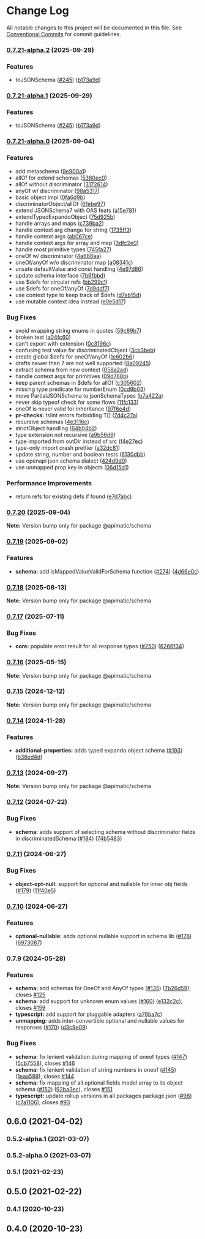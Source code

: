 # Change Log

All notable changes to this project will be documented in this file.
See [Conventional Commits](https://conventionalcommits.org) for commit guidelines.

### [0.7.21-alpha.2](https://github.com/apimatic/apimatic-js-runtime/compare/@apimatic/schema@0.7.20...@apimatic/schema@0.7.21-alpha.2) (2025-09-29)

### Features

- toJSONSchema ([#245](https://github.com/apimatic/apimatic-js-runtime/issues/245)) ([b173a9d](https://github.com/apimatic/apimatic-js-runtime/commit/b173a9d71ac931daaeee170867ae19a4edb16b90))

### [0.7.21-alpha.1](https://github.com/apimatic/apimatic-js-runtime/compare/@apimatic/schema@0.7.20...@apimatic/schema@0.7.21-alpha.1) (2025-09-29)

### Features

- toJSONSchema ([#245](https://github.com/apimatic/apimatic-js-runtime/issues/245)) ([b173a9d](https://github.com/apimatic/apimatic-js-runtime/commit/b173a9d71ac931daaeee170867ae19a4edb16b90))

### [0.7.21-alpha.0](https://github.com/apimatic/apimatic-js-runtime/compare/@apimatic/schema@0.7.20...@apimatic/schema@0.7.21-alpha.0) (2025-09-04)

### Features

- add metaschema ([9e900a1](https://github.com/apimatic/apimatic-js-runtime/commit/9e900a120bdabcea3fbd9dfad5f6c4fbed6bc53b))
- allOf for extend schemas ([5380ec0](https://github.com/apimatic/apimatic-js-runtime/commit/5380ec0ea8ec4459eb2aa4e60f30c21175cf10e8))
- allOf without discriminator ([3172614](https://github.com/apimatic/apimatic-js-runtime/commit/31726143ab46b7532144306a68d0d1046c311362))
- anyOf w/ discriminator ([98a5317](https://github.com/apimatic/apimatic-js-runtime/commit/98a5317af48a85de6ac2e5e74b93c9e02101e5fa))
- basic object impl ([0fa6d9b](https://github.com/apimatic/apimatic-js-runtime/commit/0fa6d9b7d734e220e326c25118afdc66239ce982))
- discriminatorObject/allOf ([61ebe97](https://github.com/apimatic/apimatic-js-runtime/commit/61ebe97abfceb27b900c845ca02e03792ce94b3c))
- extend JSONSchema7 with OAS feats ([a15e781](https://github.com/apimatic/apimatic-js-runtime/commit/a15e781b1e6a4d676a8afbcd647874f8c1565845))
- extendTypedExpandoObject ([75d925b](https://github.com/apimatic/apimatic-js-runtime/commit/75d925b6610f286701a5b8675f00c98bc5a2818a))
- handle arrays and maps ([c739ba2](https://github.com/apimatic/apimatic-js-runtime/commit/c739ba269b2a76bd92b0d417cd9038f7d4cb54a2))
- handle context arg change for string ([1735ff3](https://github.com/apimatic/apimatic-js-runtime/commit/1735ff3158ee605d6dcb7759f13be6a4de95cb7c))
- handle context args ([ab067ce](https://github.com/apimatic/apimatic-js-runtime/commit/ab067cee7a439af3005f9f13e108a62f96a0a729))
- handle context args for array and map ([3dfc2e0](https://github.com/apimatic/apimatic-js-runtime/commit/3dfc2e0d3a86a29496e1e3f3f40662e2d6c59a5d))
- handle most primitive types ([745fa27](https://github.com/apimatic/apimatic-js-runtime/commit/745fa279520e4122441702ba50abd42824032d23))
- oneOf w/ discriminator ([4a688aa](https://github.com/apimatic/apimatic-js-runtime/commit/4a688aaf7734376256e5f9824d447f5fa35f293c))
- oneOf/anyOf w/o discriminator map ([a08341c](https://github.com/apimatic/apimatic-js-runtime/commit/a08341cf0d5ee900bc15b377bf9d4bd916e398ac))
- unsafe defaultValue and const handling ([4e97d86](https://github.com/apimatic/apimatic-js-runtime/commit/4e97d864de07a1fa48911faf921dd7ed273c5a62))
- update schema interface ([7b6fbbd](https://github.com/apimatic/apimatic-js-runtime/commit/7b6fbbd2c47aa2979620c66ec91135d60270dbd6))
- use $defs for circular refs ([bb299c1](https://github.com/apimatic/apimatic-js-runtime/commit/bb299c192106c3d7b7739735bedf7af6e00d8c13))
- use $defs for oneOf/anyOf ([7d9ddf7](https://github.com/apimatic/apimatic-js-runtime/commit/7d9ddf7fc1d18f80b1df6bd7bf697d33b127995b))
- use context type to keep track of $defs ([d7ab15d](https://github.com/apimatic/apimatic-js-runtime/commit/d7ab15d4267f2b83cfdbdd656379490e70008d68))
- use mutable context idea instead ([e0e5d17](https://github.com/apimatic/apimatic-js-runtime/commit/e0e5d171e754f36f9743b5a630921fa32fcd3e20))

### Bug Fixes

- avoid wrapping string enums in quotes ([59c89b7](https://github.com/apimatic/apimatic-js-runtime/commit/59c89b78a85970d7860c1abf11cfd9cee8681785))
- broken test ([a04fc60](https://github.com/apimatic/apimatic-js-runtime/commit/a04fc60db8808fb8498da8480eb45a960d72594a))
- can't export with extension ([0c3196c](https://github.com/apimatic/apimatic-js-runtime/commit/0c3196c14b4fa651632ad83333d4a32f5d94d1a5))
- confusing test value for discriminatedObject ([3cb3beb](https://github.com/apimatic/apimatic-js-runtime/commit/3cb3bebe0c8502be2094c9f5d362d0288a329be7))
- create global $defs for oneOf/anyOf ([1c602b6](https://github.com/apimatic/apimatic-js-runtime/commit/1c602b629275d3ae287459f64fe0b69f9f904c9c))
- drafts newer than 7 are not well supported ([8a09245](https://github.com/apimatic/apimatic-js-runtime/commit/8a0924556f18123a99bff2228df31d77d296dc78))
- extract schema from new context ([058a2ad](https://github.com/apimatic/apimatic-js-runtime/commit/058a2ad0a9e5643e5e0132741d4f84337ed5c494))
- handle context args for primitives ([09d768b](https://github.com/apimatic/apimatic-js-runtime/commit/09d768b012ed524031337e0c24f54e4a8c47b05d))
- keep parent schemas in $defs for allOf ([c305602](https://github.com/apimatic/apimatic-js-runtime/commit/c305602989712ef8d6717d204e9dad44cd16db9b))
- missing type predicate for numberEnum ([0cd9b03](https://github.com/apimatic/apimatic-js-runtime/commit/0cd9b035fa62eee430082e776b208a41e64708f0))
- move PartialJSONSchema to jsonSchemaTypes ([b7a422a](https://github.com/apimatic/apimatic-js-runtime/commit/b7a422ad60e783b08beb47bc73440c92b52d8c5d))
- never skip typeof check for some flows ([11fc133](https://github.com/apimatic/apimatic-js-runtime/commit/11fc13388f96c6d01711c19498a8817b3c81639f))
- oneOf is never valid for inheritance ([97f6e4d](https://github.com/apimatic/apimatic-js-runtime/commit/97f6e4d4cfc7b93403a691ff1f499f4fa5f3ea93))
- **pr-checks:** tslint errors forbidding T[] ([7d4c27a](https://github.com/apimatic/apimatic-js-runtime/commit/7d4c27ab825b5400218d2de92fe5cc007481eebf))
- recursive schemas ([4e3116c](https://github.com/apimatic/apimatic-js-runtime/commit/4e3116cb6a55333cadb58a71327bc0e0bc6b9b6f))
- strictObject handling ([64b04b2](https://github.com/apimatic/apimatic-js-runtime/commit/64b04b2209afc79109f230dfc4cfa071d0a55d55))
- type extension not recursive ([a9b56d9](https://github.com/apimatic/apimatic-js-runtime/commit/a9b56d99740f11006cc08d0eb2930df538451fd7))
- type imported from outDir instead of src ([f4e27ec](https://github.com/apimatic/apimatic-js-runtime/commit/f4e27ec6baf39145f17eedadf5b5f477b4eb113a))
- type-only import crash prettier ([a32dc81](https://github.com/apimatic/apimatic-js-runtime/commit/a32dc812bf83565b56b1c30d573a02ba07508a62))
- update string, number and boolean tests ([6130dbb](https://github.com/apimatic/apimatic-js-runtime/commit/6130dbbf929a7844224f2a0a70d7ebd5cc5a5ce5))
- use openapi json schema dialect ([424d9d0](https://github.com/apimatic/apimatic-js-runtime/commit/424d9d027349544d7f623d22ef7222b68b6d11f7))
- use unmapped prop key in objects ([06d15d1](https://github.com/apimatic/apimatic-js-runtime/commit/06d15d105061578113c310e809f6cf5315d2234b))

### Performance Improvements

- return refs for existing defs if found ([e7d7abc](https://github.com/apimatic/apimatic-js-runtime/commit/e7d7abc8799cadbeeb86383b75c7cf64c6284226))

### [0.7.20](https://github.com/apimatic/apimatic-js-runtime/compare/@apimatic/schema@0.7.19...@apimatic/schema@0.7.20) (2025-09-04)

**Note:** Version bump only for package @apimatic/schema

### [0.7.19](https://github.com/apimatic/apimatic-js-runtime/compare/@apimatic/schema@0.7.18...@apimatic/schema@0.7.19) (2025-09-02)

### Features

- **schema:** add isMappedValueValidForSchema function ([#274](https://github.com/apimatic/apimatic-js-runtime/issues/274)) ([4d66e0c](https://github.com/apimatic/apimatic-js-runtime/commit/4d66e0c615a6e766980c285d949f403221c2128e))

### [0.7.18](https://github.com/apimatic/apimatic-js-runtime/compare/@apimatic/schema@0.7.17...@apimatic/schema@0.7.18) (2025-08-13)

**Note:** Version bump only for package @apimatic/schema

### [0.7.17](https://github.com/apimatic/apimatic-js-runtime/compare/@apimatic/schema@0.7.16...@apimatic/schema@0.7.17) (2025-07-11)

### Bug Fixes

- **core:** populate error.result for all response types ([#250](https://github.com/apimatic/apimatic-js-runtime/issues/250)) ([6266f34](https://github.com/apimatic/apimatic-js-runtime/commit/6266f34bfb4cbfae2ade0958923aa55c0a81826b))

### [0.7.16](https://github.com/apimatic/apimatic-js-runtime/compare/@apimatic/schema@0.7.15...@apimatic/schema@0.7.16) (2025-05-15)

**Note:** Version bump only for package @apimatic/schema

### [0.7.15](https://github.com/apimatic/apimatic-js-runtime/compare/@apimatic/schema@0.7.14...@apimatic/schema@0.7.15) (2024-12-12)

**Note:** Version bump only for package @apimatic/schema

### [0.7.14](https://github.com/apimatic/apimatic-js-runtime/compare/@apimatic/schema@0.7.13...@apimatic/schema@0.7.14) (2024-11-28)

### Features

- **additional-properties:** adds typed expando object schema ([#193](https://github.com/apimatic/apimatic-js-runtime/issues/193)) ([b36ed4d](https://github.com/apimatic/apimatic-js-runtime/commit/b36ed4dd088341e6f69ced399f7d0b83a12c96ef))

### [0.7.13](https://github.com/apimatic/apimatic-js-runtime/compare/@apimatic/schema@0.7.12...@apimatic/schema@0.7.13) (2024-09-27)

**Note:** Version bump only for package @apimatic/schema

### [0.7.12](https://github.com/apimatic/apimatic-js-runtime/compare/@apimatic/schema@0.7.11...@apimatic/schema@0.7.12) (2024-07-22)

### Bug Fixes

- **schema:** adds support of selecting schema without discriminator fields in discriminatedSchema ([#184](https://github.com/apimatic/apimatic-js-runtime/issues/184)) ([74b5483](https://github.com/apimatic/apimatic-js-runtime/commit/74b54837f267cf8063ef6765402972c4a1fd7ba3))

### [0.7.11](https://github.com/apimatic/apimatic-js-runtime/compare/@apimatic/schema@0.7.10...@apimatic/schema@0.7.11) (2024-06-27)

### Bug Fixes

- **object-opt-null:** support for optional and nullable for inner obj fields ([#179](https://github.com/apimatic/apimatic-js-runtime/issues/179)) ([11f40e5](https://github.com/apimatic/apimatic-js-runtime/commit/11f40e5f707499fcec5da7e8733240139d1432c5))

### [0.7.10](https://github.com/apimatic/apimatic-js-runtime/compare/@apimatic/schema@0.7.9...@apimatic/schema@0.7.10) (2024-06-27)

### Features

- **optional-nullable:** adds optional nullable support in schema lib ([#178](https://github.com/apimatic/apimatic-js-runtime/issues/178)) ([6973087](https://github.com/apimatic/apimatic-js-runtime/commit/69730870f2998bc30330a957ace47aff857c09c4))

### 0.7.9 (2024-05-28)

### Features

- **schema:** add schemas for OneOf and AnyOf types ([#135](https://github.com/apimatic/apimatic-js-runtime/issues/135)) ([7b26d59](https://github.com/apimatic/apimatic-js-runtime/commit/7b26d59e9ada13e5f1aef69817950d0b43a7fb62)), closes [#125](https://github.com/apimatic/apimatic-js-runtime/issues/125)
- **schema:** add support for unknown enum values ([#160](https://github.com/apimatic/apimatic-js-runtime/issues/160)) ([e132c2c](https://github.com/apimatic/apimatic-js-runtime/commit/e132c2c3722b6cc4a6870c0c1ac8e82082415d26)), closes [#159](https://github.com/apimatic/apimatic-js-runtime/issues/159)
- **typescript:** add support for pluggable adapters ([a76ba7c](https://github.com/apimatic/apimatic-js-runtime/commit/a76ba7cbf2602bdc48b758816000330429ac4972))
- **unmapping:** adds inter-convertible optional and nullable values for responses ([#170](https://github.com/apimatic/apimatic-js-runtime/issues/170)) ([d3c9e09](https://github.com/apimatic/apimatic-js-runtime/commit/d3c9e0929c6d59cd3380b89e023c020ed5964f1a))

### Bug Fixes

- **schema:** fix lenient validation during mapping of oneof types ([#147](https://github.com/apimatic/apimatic-js-runtime/issues/147)) ([5cb7558](https://github.com/apimatic/apimatic-js-runtime/commit/5cb7558f40beafff913f1b1489801eadb61680b8)), closes [#146](https://github.com/apimatic/apimatic-js-runtime/issues/146)
- **schema:** fix lenient validation of string numbers in oneof ([#145](https://github.com/apimatic/apimatic-js-runtime/issues/145)) ([1eaa589](https://github.com/apimatic/apimatic-js-runtime/commit/1eaa5892dc18f0a295231f02079955e30e267a1a)), closes [#144](https://github.com/apimatic/apimatic-js-runtime/issues/144)
- **schema:** fix mapping of all optional fields model array to its object schema ([#152](https://github.com/apimatic/apimatic-js-runtime/issues/152)) ([92ba3ec](https://github.com/apimatic/apimatic-js-runtime/commit/92ba3ec094918426c6d8c6048041441db2bb0bfd)), closes [#151](https://github.com/apimatic/apimatic-js-runtime/issues/151)
- **typescript:** update rollup versions in all packages package.json ([#98](https://github.com/apimatic/apimatic-js-runtime/issues/98)) ([c7a1106](https://github.com/apimatic/apimatic-js-runtime/commit/c7a1106bfc8e7d10e28dee97fb30a4e2792f21df)), closes [#93](https://github.com/apimatic/apimatic-js-runtime/issues/93)

## 0.6.0 (2021-04-02)

### 0.5.2-alpha.1 (2021-03-07)

### 0.5.2-alpha.0 (2021-03-07)

### 0.5.1 (2021-02-23)

## 0.5.0 (2021-02-22)

### 0.4.1 (2020-10-23)

## 0.4.0 (2020-10-23)
